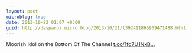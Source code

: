 ```yaml
---
layout: post
microblog: true
date: 2013-10-22 01:07 +0300
guid: http://desparoz.micro.blog/2013/10/21/t392411865969471488.html
---
```

Moorish Idol on the Bottom Of The Channel [t.co/1fd7U1NxB...](http://t.co/1fd7U1NxBa)
